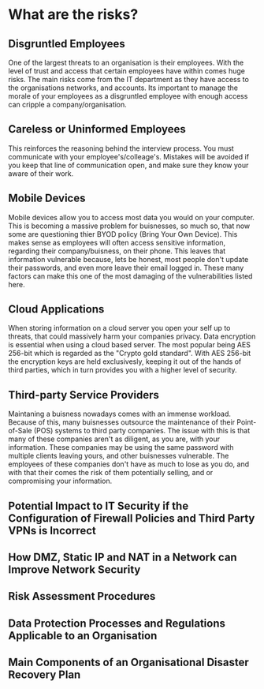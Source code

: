 # What are the risks?

## Disgruntled Employees
One of the largest threats to an organisation is their employees. With the level of trust and access that certain employees have within comes huge risks. The main risks come from the IT department as they have access to the organisations networks, and accounts. Its important to manage the morale of your employees as a disgruntled employee with enough access can cripple a company/organisation.

## Careless or Uninformed Employees
This reinforces the reasoning behind the interview process. You must communicate with your employee's/colleage's. Mistakes will be avoided if you keep that line of communication open, and make sure they know your aware of their work.

## Mobile Devices
Mobile devices allow you to access most data you would on your computer. This is becoming a massive problem for buisnesses, so much so, that now some are questioning thier BYOD policy (Bring Your Own Device). This makes sense as employees will often access sensitive information, regarding their company/buisness, on their phone. This leaves that information vulnerable because, lets be honest, most people don't update their passwords, and even more leave their email logged in. These many factors can make this one of the most damaging of the vulnerabilities listed here.   

## Cloud Applications
When storing information on a cloud server you open your self up to threats, that could massively harm your companies privacy. Data encryption is essential when using a cloud based server. The most popular being AES 256-bit which is regarded as the "Crypto gold standard". With AES 256-bit the encryption keys are held exclusivesly, keeping it out of the hands of third parties, which in turn provides you with a higher level of security.

## Third-party Service Providers
Maintaning a buisness nowadays comes with an immense workload. Because of this, many buisnesses outsource the maintenance of their Point-of-Sale (POS) systems to third party companies. The issue with this is that many of these companies aren't as diligent, as you are, with your information. These companies may be using the same password with multiple clients leaving yours, and other buisnesses vulnerable. The employees of these companies don't have as much to lose as you do, and with that their comes the risk of them potentially selling, and or compromising your information.

## Potential Impact to IT Security if the Configuration of Firewall Policies and Third Party VPNs is Incorrect

## How DMZ, Static IP and NAT in a Network can Improve Network Security

## Risk Assessment Procedures

## Data Protection Processes and Regulations Applicable to an Organisation

## Main Components of an Organisational Disaster Recovery Plan
